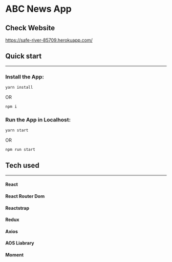 # ABC News App

## Check Website

https://safe-river-85709.herokuapp.com/

## Quick start

--------
### Install the App: 
```bash
yarn install
```

OR

```bash
npm i
```

### Run the App in Localhost: 
```bash
yarn start
```

OR

```bash
npm run start
```


## Tech used

--------

#### React

#### React Router Dom

#### Reactstrap

#### Redux

#### Axios

#### AOS Liabrary

#### Moment